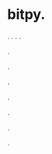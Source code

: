 # bitpy.
.
.
.
.












.






















































.
























.



























.

















































































.































































.








































.

